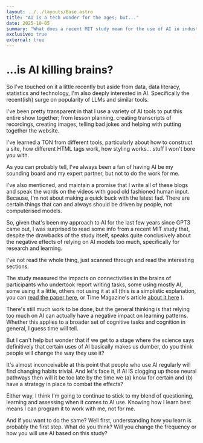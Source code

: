 ```yaml
---
layout: ../../layouts/Base.astro
title: "AI is a tech wonder for the ages; but..."
date: 2025-10-05
summary: "What does a recent MIT study mean for the use of AI in industry and education settings across the world? Is there a link between AI usage and learning?"
exclusive: true
external: true
---
```

# ...is AI killing brains?

So I've touched on it a little recently but aside from data, data literacy, statistics and technology, I'm also deeply interested in AI. Specifically the recent(ish) surge on popularity of LLMs and similar tools.

I've been pretty transparent in that I use a variety of AI tools to put this entire show together; from lesson planning, creating transcripts of recordings, creating images, telling bad jokes and helping with putting together the website.

I've learned a TON from different tools, particularly about how to construct a site, how different HTML tags work, how styling works… stuff I won't bore you with.

As you can probably tell, I've always been a fan of having AI be my sounding board and my expert partner, but not to do the work for me.

I've also mentioned, and maintain a promise that I write all of these blogs and speak the words on the videos with good old fashioned human input. Because, I'm not about making a quick buck with the latest fad. There are certain things that can and always should be driven by people, not computerised models.

So, given that's been my approach to AI for the last few years since GPT3 came out, I was surprised to read some info from a recent MIT study that, despite the drawbacks of the study itself, speaks quite conclusively about the negative effects of relying on AI models too much, specifically for research and learning.

I've not read the whole thing, just scanned through and read the interesting sections.

The study measured the impacts on connectivities in the brains of participants who undertook report writing tasks, some using mostly AI, some using it a little, others not using it at all (this is a simplistic explanation, you can [read the paper here](https://arxiv.org/pdf/2506.08872v1), or Time Magazine's article [about it here](https://time.com/7295195/ai-chatgpt-google-learning-school/) ).

There's still much work to be done, but the general thinking is that relying too much on AI can actually have a negative impact on learning patterns. Whether this applies to a broader set of cognitive tasks and cognition in general, I guess time will tell. 

But I can't help but wonder that if we get to a stage where the science says definitively that certain uses of AI basically makes us dumber, do you think people will change the way they use it? 

It's almost inconceivable at this point that people who use AI regularly will find changing habits trivial. And let's face it, if AI IS clogging up those neural pathways then will it be too late by the time we (a) know for certain and (b) have a strategy in place to combat the effects?

Either way, I think I'm going to continue to stick to my blend of questioning, learning and assessing when it comes to AI use. Knowing how I learn best means I can program it to work with me, not for me. 

And if you want to do the same? Well first, understanding how you learn is probably the first step. What do you think? Will you change the frequency or how you will use AI based on this study?